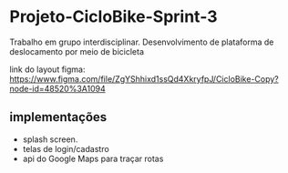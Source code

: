# Projeto-CicloBike-Sprint-3
Trabalho em grupo interdisciplinar. Desenvolvimento de plataforma de deslocamento por meio de bicicleta

link do layout figma:
https://www.figma.com/file/ZgYShhixd1ssQd4XkryfpJ/CicloBike-Copy?node-id=48520%3A1094

## implementações

- splash screen.
- telas de login/cadastro  
- api do Google Maps para traçar rotas



